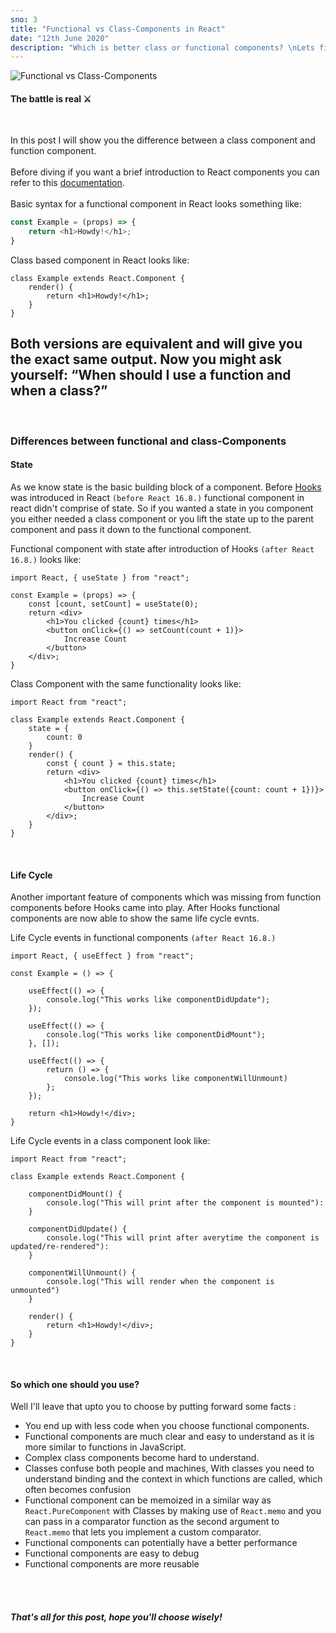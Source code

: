 ```yaml
---
sno: 3
title: "Functional vs Class-Components in React"
date: "12th June 2020"
description: "Which is better class or functional components? \nLets find out!"
---
```


![Functional vs Class-Components](https://miro.medium.com/max/2698/1*QHPqOp2yWWJNZkEZAgKT8A.png)

#### The battle is real &#x2694;  
<br />

In this post I will show you the difference between a class component and function component.
<br/>
<br/>
Before diving if you want a brief introduction to React components 
you can refer to this [documentation](https://reactjs.org/docs/components-and-props.html).
<br/>
<br/>
Basic syntax for a functional component in React looks something like:
```javascript
const Example = (props) => {
    return <h1>Howdy!</h1>;
}
```
Class based component in React looks like:
```
class Example extends React.Component {
    render() {
        return <h1>Howdy!</h1>;
    }
}
```
Both versions are equivalent and will give you the exact same output.
Now you might ask yourself: “When should I use a function and when a class?”
<br/>
------------------------------------
<br/>

### Differences between functional and class-Components
#### State
As we know state is the basic building block of a component. Before [Hooks](https://reactjs.org/docs/hooks-intro.html) 
was introduced in React `(before React 16.8.)` functional component in react didn't comprise of state. So if you wanted
a state in you component you either needed a class component or you lift the state up to the parent component and pass
it down to the functional component.

Functional component with state after introduction of Hooks `(after React 16.8.)` looks like:
```
import React, { useState } from "react";

const Example = (props) => {
    const [count, setCount] = useState(0);
    return <div>
        <h1>You clicked {count} times</h1>
        <button onClick={() => setCount(count + 1)}>
            Increase Count
        </button>
    </div>;
}
```

Class Component with the same functionality looks like:
```
import React from "react";

class Example extends React.Component {
    state = {
        count: 0
    }
    render() {
        const { count } = this.state;
        return <div>
            <h1>You clicked {count} times</h1>
            <button onClick={() => this.setState({count: count + 1})}>
                Increase Count
            </button>
        </div>;
    }
}
```
<br/>

#### Life Cycle 
Another important feature of components which was missing from function components before Hooks came into play.
After Hooks functional components are now able to show the same life cycle evnts.

Life Cycle events in functional components `(after React 16.8.)`
```
import React, { useEffect } from "react";

const Example = () => {

    useEffect(() => {
        console.log("This works like componentDidUpdate");
    });

    useEffect(() => {
        console.log("This works like componentDidMount");
    }, []);

    useEffect(() => {
        return () => {
            console.log("This works like componentWillUnmount)
        };
    });

    return <h1>Howdy!</div>;
}
``` 
Life Cycle events in a class component look like:
```jsx{3,6,15}
import React from "react";

class Example extends React.Component {

    componentDidMount() {
        console.log("This will print after the component is mounted"):
    }

    componentDidUpdate() {
        console.log("This will print after averytime the component is updated/re-rendered"):
    }

    componentWillUnmount() {
        console.log("This will render when the component is unmounted")
    }

    render() {
        return <h1>Howdy!</div>;
    }
}
```
<br/>

#### So which one should you use?
Well I'll leave that upto you to choose by putting forward some facts :
- You end up with less code when you choose functional components.
- Functional components are much clear and easy to understand as it is more similar to functions in JavaScript.
- Complex class components become hard to understand.
- Classes confuse both people and machines, With classes you need to understand binding and the context in which functions are called, which often becomes confusion
- Functional component can be memoized in a similar way as `React.PureComponent` with Classes by making use of `React.memo` and you can pass in a comparator function as the second argument to `React.memo` that lets you implement a custom comparator.
- Functional components can potentially have a better performance
- Functional components are easy to debug
- Functional components are more reusable
<br/>
<br/>

##### That's all for this post, hope you'll choose wisely!